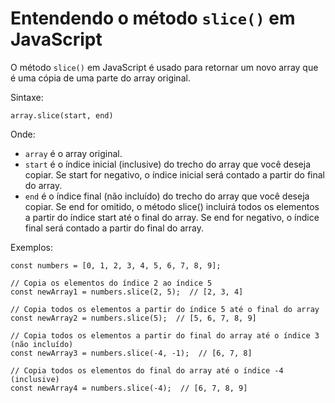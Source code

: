 # Entendendo o método `slice()` em JavaScript

O método `slice()` em JavaScript é usado para retornar um novo array que é uma cópia de uma parte do array original. 

Sintaxe:

```
array.slice(start, end)
```

Onde:

* `array` é o array original.
* `start` é o índice inicial (inclusive) do trecho do array que você deseja copiar. Se start for negativo, o índice inicial será contado a partir do final do array.
* `end` é o índice final (não incluído) do trecho do array que você deseja copiar. Se end for omitido, o método slice() incluirá todos os elementos a partir do índice start até o final do array. Se end for negativo, o índice final será contado a partir do final do array.

Exemplos:

```
const numbers = [0, 1, 2, 3, 4, 5, 6, 7, 8, 9];

// Copia os elementos do índice 2 ao índice 5
const newArray1 = numbers.slice(2, 5);  // [2, 3, 4]

// Copia todos os elementos a partir do índice 5 até o final do array
const newArray2 = numbers.slice(5);  // [5, 6, 7, 8, 9]

// Copia todos os elementos a partir do final do array até o índice 3 (não incluído)
const newArray3 = numbers.slice(-4, -1);  // [6, 7, 8]

// Copia todos os elementos do final do array até o índice -4 (inclusive)
const newArray4 = numbers.slice(-4);  // [6, 7, 8, 9]
```
